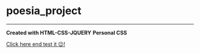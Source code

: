 # poesia_project
____
 __Created with  HTML-CSS-JQUERY__
__Personal CSS__

[Click here end test it :wink:!](https://beto-cardan.github.io/poesia_project/)


